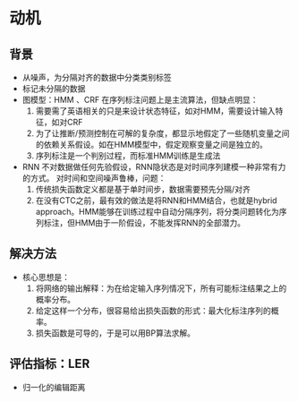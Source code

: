# 动机
## 背景
- 从噪声，为分隔对齐的数据中分类类别标签
- 标记未分隔的数据
- 图模型：HMM 、CRF 在序列标注问题上是主流算法，但缺点明显：
    1. 需要需了英语相关的只是来设计状态特征，如对HMM，需要设计输入特征，如对CRF
    2. 为了让推断/预测控制在可解的复杂度，都显示地假定了一些随机变量之间的依赖关系假设。如在HMM模型中，假定观察变量之间是独立的。
    3. 序列标注是一个判别过程，而标准HMM训练是生成法
- RNN 不对数据做任何先验假设，RNN隐状态是对时间序列建模一种非常有力的方式。 对时间和空间噪声鲁棒，问题：
    1. 传统损失函数定义都是基于单时间步，数据需要预先分隔/对齐
    2. 在没有CTC之前，最有效的做法是将RNN和HMM结合，也就是hybrid approach。HMM能够在训练过程中自动分隔序列，将分类问题转化为序列标注，但HMM由于一阶假设，不能发挥RNN的全部潜力。
## 解决方法

- 核心思想是：
    1. 将网络的输出解释：为在给定输入序列情况下，所有可能标注结果之上的概率分布。
    2. 给定这样一个分布，很容易给出损失函数的形式：最大化标注序列的概率。
    3. 损失函数是可导的，于是可以用BP算法求解。

## 评估指标：LER
- 归一化的编辑距离
